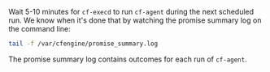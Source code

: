 Wait 5-10 minutes for `cf-execd` to run `cf-agent` during the next scheduled run.
We know when it's done that by watching the promise summary log on the command line:

```bash
tail -f /var/cfengine/promise_summary.log
```

The promise summary log contains outcomes for each run of `cf-agent`.

